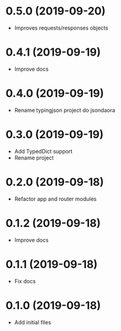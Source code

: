 0.5.0 (2019-09-20)
==================
- Improves requests/responses objects


0.4.1 (2019-09-19)
==================
- Improve docs


0.4.0 (2019-09-19)
==================
- Rename typingjson project do jsondaora


0.3.0 (2019-09-19)
==================
- Add TypedDict support
- Rename project


0.2.0 (2019-09-18)
==================
- Refactor app and router modules


0.1.2 (2019-09-18)
==================
- Improve docs


0.1.1 (2019-09-18)
==================
- Fix docs


0.1.0 (2019-09-18)
==================
- Add initial files
